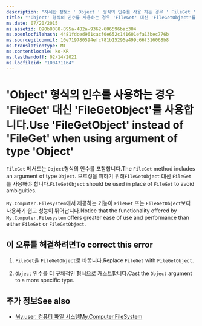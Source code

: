 ```yaml
---
description: "자세한 정보: ' Object ' 형식의 인수를 사용 하는 경우 ' FileGet ' 대신 ' FileGetObject ' 사용"
title: "'Object' 형식의 인수를 사용하는 경우 'FileGet' 대신 'FileGetObject'를 사용합니다."
ms.date: 07/20/2015
ms.assetid: 090b8088-895a-482a-9362-606596bac304
ms.openlocfilehash: 4481fdced961cacf0e652c141601efa13bec776b
ms.sourcegitcommit: 10e719780594efc781b15295e499c66f316068b8
ms.translationtype: MT
ms.contentlocale: ko-KR
ms.lasthandoff: 02/14/2021
ms.locfileid: "100471164"
---
```

# <a name="use-filegetobject-instead-of-fileget-when-using-argument-of-type-object"></a><span data-ttu-id="c01de-103">'Object' 형식의 인수를 사용하는 경우 'FileGet' 대신 'FileGetObject'를 사용합니다.</span><span class="sxs-lookup"><span data-stu-id="c01de-103">Use 'FileGetObject' instead of 'FileGet' when using argument of type 'Object'</span></span>

<span data-ttu-id="c01de-104">`FileGet` 메서드는 `Object`형식의 인수를 포함합니다.</span><span class="sxs-lookup"><span data-stu-id="c01de-104">The `FileGet` method includes an argument of type `Object`.</span></span> <span data-ttu-id="c01de-105">모호성을 피하기 위해`FileGetObject` 대신 `FileGet` 를 사용해야 합니다.</span><span class="sxs-lookup"><span data-stu-id="c01de-105">`FileGetObject` should be used in place of `FileGet` to avoid ambiguities.</span></span>  
  
 <span data-ttu-id="c01de-106">`My.Computer.Filesystem`에서 제공하는 기능이 `FileGet` 또는 `FileGetObject`보다 사용하기 쉽고 성능이 뛰어납니다.</span><span class="sxs-lookup"><span data-stu-id="c01de-106">Notice that the functionality offered by `My.Computer.Filesystem` offers greater ease of use and performance than either `FileGet` or `FileGetObject`.</span></span>  
  
## <a name="to-correct-this-error"></a><span data-ttu-id="c01de-107">이 오류를 해결하려면</span><span class="sxs-lookup"><span data-stu-id="c01de-107">To correct this error</span></span>  
  
1. <span data-ttu-id="c01de-108">`FileGet`을 `FileGetObject`로 바꿉니다.</span><span class="sxs-lookup"><span data-stu-id="c01de-108">Replace `FileGet` with `FileGetObject`.</span></span>  
  
2. <span data-ttu-id="c01de-109">`Object` 인수를 더 구체적인 형식으로 캐스트합니다.</span><span class="sxs-lookup"><span data-stu-id="c01de-109">Cast the `Object` argument to a more specific type.</span></span>  
  
## <a name="see-also"></a><span data-ttu-id="c01de-110">추가 정보</span><span class="sxs-lookup"><span data-stu-id="c01de-110">See also</span></span>

- [<span data-ttu-id="c01de-111">My.user. 컴퓨터 파일 시스템</span><span class="sxs-lookup"><span data-stu-id="c01de-111">My.Computer.FileSystem</span></span>](xref:Microsoft.VisualBasic.FileIO.FileSystem)
